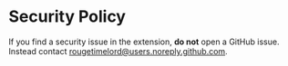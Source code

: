 # Security Policy
If you find a security issue in the extension, **do not** open a GitHub issue. Instead contact [rougetimelord@users.noreply.github.com](mailto:rougetimelord@users.noreply.github.com).
